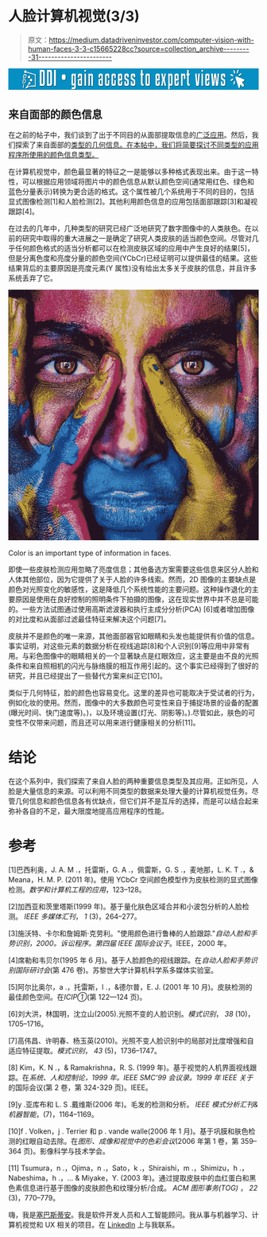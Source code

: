 # 人脸计算机视觉(3/3)

> 原文：<https://medium.datadriveninvestor.com/computer-vision-with-human-faces-3-3-c15665228cc?source=collection_archive---------31----------------------->

[![](img/ff9ee0bece28f107a55dfe71204e49ef.png)](http://www.track.datadriveninvestor.com/1B9E)

## 来自面部的颜色信息

在之前的帖子中，我们谈到了出于不同目的从面部提取信息的[广泛应用](https://medium.com/@sosegon/computer-vision-with-human-faces-1-3-18601e0bd252)。然后，我们探索了来自面部的[类型的几何信息。在本帖中，我们将简要探讨不同类型的应用程序所使用的颜色信息类型。](https://medium.com/@sosegon/computer-vision-with-human-faces-2-3-752265f4bbf7)

在计算机视觉中，颜色最显著的特征之一是能够以多种格式表现出来。由于这一特性，可以根据应用领域将图片中的颜色信息从默认颜色空间(通常用红色、绿色和蓝色分量表示)转换为更合适的格式。这个属性被几个系统用于不同的目的，包括显式图像检测[1]和人脸检测[2]。其他利用颜色信息的应用包括面部跟踪[3]和凝视跟踪[4]。

在过去的几年中，几种类型的研究已经广泛地研究了数字图像中的人类肤色。在以前的研究中取得的重大进展之一是确定了研究人类皮肤的适当颜色空间。尽管对几乎任何颜色格式的适当分析都可以在检测皮肤区域的应用中产生良好的结果[5]，但是分离色度和亮度分量的颜色空间(YCbCr)已经证明可以提供最佳的结果。这些结果背后的主要原因是亮度元素(Y 属性)没有给出太多关于皮肤的信息，并且许多系统丢弃了它。

![](img/34c993a02298e074f0cd2c4c327d8614.png)

Color is an important type of information in faces.

即使一些皮肤检测应用忽略了亮度信息；其他备选方案需要这些信息来区分人脸和人体其他部位，因为它提供了关于人脸的许多线索。然而，2D 图像的主要缺点是颜色对光照变化的敏感性，这是降低几个系统性能的主要问题。这种操作退化的主要原因是使用在良好控制的照明条件下拍摄的图像，这在现实世界中并不总是可能的。一些方法试图通过使用高斯滤波器和执行主成分分析(PCA) [6]或者增加图像的对比度和从面部过滤最佳特征来解决这个问题[7]。

皮肤并不是颜色的唯一来源，其他面部器官如眼睛和头发也能提供有价值的信息。事实证明，对这些元素的数据分析在视线追踪[8]和个人识别[9]等应用中非常有用。与彩色图像中的眼睛相关的一个显著缺点是红眼效应，这主要是由不良的光照条件和来自照相机的闪光与脉络膜的相互作用引起的。这个事实已经得到了很好的研究，并且已经提出了一些替代方案来纠正它[10]。

类似于几何特征，脸的颜色也容易变化。这里的差异也可能取决于受试者的行为，例如化妆的使用。然而，图像中的大多数颜色可变性来自于捕捉场景的设备的配置(曝光时间、快门速度等)。)，以及环境设置(灯光、阴影等)。).尽管如此，肤色的可变性不仅带来问题，而且还可以用来进行健康相关的分析[11]。

# 结论

在这个系列中，我们探索了来自人脸的两种重要信息类型及其应用。正如所见，人脸是大量信息的来源。可以利用不同类型的数据来处理大量的计算机视觉任务。尽管几何信息和颜色信息各有优缺点，但它们并不是互斥的选择，而是可以结合起来弥补各自的不足，最大限度地提高应用程序的性能。

# 参考

[1]巴西利奥，J. A. M .，托雷斯，G. A .，佩雷斯，G. S .，麦地那，L. K. T .，& Meana，H. M. P. (2011 年)。使用 YCbCr 空间颜色模型作为皮肤检测的显式图像检测。*数学和计算机工程的应用*，123–128。

[2]加西亚和茨里塔斯(1999 年)。基于量化肤色区域合并和小波包分析的人脸检测。 *IEEE 多媒体汇刊*， *1* (3)，264–277。

[3]施沃特、卡尔和詹姆斯·克劳利。"使用颜色进行鲁棒的人脸跟踪."*自动人脸和手势识别，2000。诉讼程序。第四届 IEEE 国际会议于*。IEEE，2000 年。

[4]席勒和韦贝尔(1995 年 6 月)。基于人脸颜色的视线跟踪。在*自动人脸和手势识别国际研讨会*(第 476 卷)。苏黎世大学计算机科学系多媒体实验室。

[5]阿尔比奥尔，a .，托雷斯，l .，&德尔普，E. J. (2001 年 10 月)。皮肤检测的最佳颜色空间。在*ICIP①*(第 122—124 页)。

[6]刘大洪，林国明，沈立山(2005).光照不变的人脸识别。*模式识别*， *38* (10)，1705–1716。

[7]高伟昌、许明春、杨玉英(2010)。光照不变人脸识别中的局部对比度增强和自适应特征提取。*模式识别*， *43* (5)，1736–1747。

[8] Kim，K. N .，& Ramakrishna，R. S. (1999 年)。基于视觉的人机界面视线跟踪。在*系统、人和控制论，1999 年。IEEE SMC'99 会议录。1999 年 IEEE 关于*的国际会议(第 2 卷，第 324-329 页)。IEEE。

[9]y .亚库布和 L. S .戴维斯(2006 年)。毛发的检测和分析。 *IEEE 模式分析汇刊&机器智能*，(7)，1164–1169。

[10]f . Volken，j . Terrier 和 p . vande walle(2006 年 1 月)。基于巩膜和肤色检测的红眼自动去除。在*图形、成像和视觉中的色彩会议*(2006 年第 1 卷，第 359–364 页)。影像科学与技术学会。

[11] Tsumura，n .，Ojima，n .，Sato，k .，Shiraishi，m .，Shimizu，h .，Nabeshima，h .，… & Miyake，Y. (2003 年)。通过提取皮肤中的血红蛋白和黑色素信息进行基于图像的皮肤颜色和纹理分析/合成。 *ACM 图形事务(TOG)* ， *22* (3)，770–779。

嗨，我是[塞巴斯蒂安](http://se-vel.com)。我是软件开发人员和人工智能顾问。我从事与机器学习、计算机视觉和 UX 相关的项目。在 [LinkedIn](http://linkedin.com/in/sosegon/) 上与我联系。